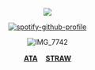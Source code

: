 <div align="center">

![](https://komarev.com/ghpvc/?username=DETRIUMS&label=HEROES&color=orange&style=flat)


<div align="center">

[![spotify-github-profile](https://spotify-github-profile.kittinanx.com/api/view?uid=tildejohanne&cover_image=true&theme=novatorem&show_offline=true&background_color=121212&interchange=true&bar_color=53b14f&bar_color_cover=true)](https://github.com/kittinan/spotify-github-profile)


![IMG_7742](https://github.com/user-attachments/assets/7d782994-2259-4910-8993-e6bc946efbd3)

<b>[ATA](https://vashthestampede.atabook.org) ㅤ[STRAW](https://detrium.straw.page/)</b>
